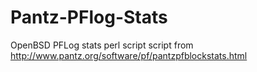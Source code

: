 Pantz-PFlog-Stats
=================

OpenBSD PFLog stats perl script script from http://www.pantz.org/software/pf/pantzpfblockstats.html
